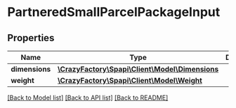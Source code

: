 # PartneredSmallParcelPackageInput

## Properties
Name | Type | Description | Notes
------------ | ------------- | ------------- | -------------
**dimensions** | [**\CrazyFactory\Spapi\Client\Model\Dimensions**](Dimensions.md) |  | 
**weight** | [**\CrazyFactory\Spapi\Client\Model\Weight**](Weight.md) |  | 

[[Back to Model list]](../README.md#documentation-for-models) [[Back to API list]](../README.md#documentation-for-api-endpoints) [[Back to README]](../README.md)



